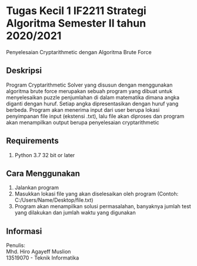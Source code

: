 # Tugas Kecil 1 IF2211 Strategi Algoritma Semester II tahun 2020/2021

Penyelesaian Cryptarithmetic dengan Algoritma Brute Force

## Deskripsi

Program Cryptarithmetic Solver yang disusun dengan menggunakan algoritma brute force merupakan sebuah program yang
dibuat untuk menyelesaikan puzzle penjumlahan di dalam matematika dimana angka diganti dengan huruf. Setiap angka
dipresentasikan dengan huruf yang berbeda.
Program akan menerima input dari user berupa lokasi penyimpanan file input (ekstensi .txt), lalu file akan diproses
dan program akan menampilkan output berupa penyelesaian cryptarithmetic

## Requirements

1. Python 3.7 32 bit or later

## Cara Menggunakan

1. Jalankan program
2. Masukkan lokasi file yang akan diselesaikan oleh program (Contoh: C:/Users/Name/Desktop/file.txt)
3. Program akan menampilkan solusi permasalahan, banyaknya jumlah test yang dilakukan dan jumlah waktu yang digunakan

## Informasi

Penulis: <br/>
Mhd. Hiro Agayeff Muslion <br/>
13519070 - Teknik Informatika <br/>
